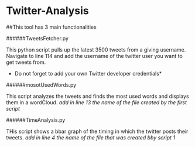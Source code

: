 # Twitter-Analysis
##This tool has 3 main functionalities 


######TweetsFetcher.py

This python script pulls up the latest 3500 tweets from a giving username. Navigate to line 114 
and add the username of the twitter user you want to get tweets from.

* Do not forget to add your own Twitter developer credentials*


######mosotUsedWords.py

This script analyzes the tweets and finds the most used words and displays them in a wordCloud.
*add in line 13 the name of the file created by the first script*


######TimeAnalysis.py

THis script shows a bbar graph of the timing in which the twitter posts their tweets.
*add in line 4 the name of the file that was created bby script 1*
